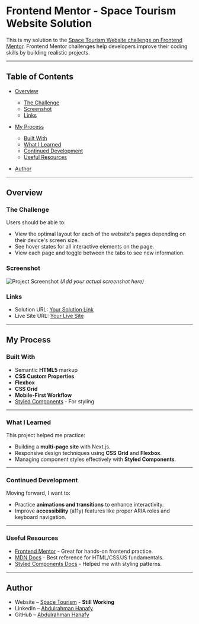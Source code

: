 # Frontend Mentor - Space Tourism Website Solution

This is my solution to the [Space Tourism Website challenge on Frontend Mentor](https://www.frontendmentor.io/challenges/space-tourism-multipage-website-gRWj1URZ3).
Frontend Mentor challenges help developers improve their coding skills by building realistic projects.

---

## Table of Contents

- [Overview](#overview)

  - [The Challenge](#the-challenge)
  - [Screenshot](#screenshot)
  - [Links](#links)

- [My Process](#my-process)

  - [Built With](#built-with)
  - [What I Learned](#what-i-learned)
  - [Continued Development](#continued-development)
  - [Useful Resources](#useful-resources)

- [Author](#author)

---

## Overview

### The Challenge

Users should be able to:

- View the optimal layout for each of the website's pages depending on their device's screen size.
- See hover states for all interactive elements on the page.
- View each page and toggle between the tabs to see new information.

### Screenshot

![Project Screenshot](./screenshot.jpg)
_(Add your actual screenshot here)_

### Links

- Solution URL: [Your Solution Link](https://your-solution-url.com)
- Live Site URL: [Your Live Site](https://your-live-site-url.com)

---

## My Process

### Built With

- Semantic **HTML5** markup
- **CSS Custom Properties**
- **Flexbox**
- **CSS Grid**
- **Mobile-First Workflow**
- [Styled Components](https://styled-components.com/) - For styling

---

### What I Learned

This project helped me practice:

- Building a **multi-page site** with Next.js.
- Responsive design techniques using **CSS Grid** and **Flexbox**.
- Managing component styles effectively with **Styled Components**.

---

### Continued Development

Moving forward, I want to:

- Practice **animations and transitions** to enhance interactivity.
- Improve **accessibility** (a11y) features like proper ARIA roles and keyboard navigation.

---

### Useful Resources

- [Frontend Mentor](https://www.frontendmentor.io/) - Great for hands-on frontend practice.
- [MDN Docs](https://developer.mozilla.org/) - Best reference for HTML/CSS/JS fundamentals.
- [Styled Components Docs](https://styled-components.com/docs) - Helped me with styling patterns.

---

## Author

- Website – [Space Tourism](https://your-site.com) - **Still Working**
- LinkedIn – [Abdulrahman Hanafy](https://www.linkedin.com/in/abdulrahman-hanafy)
- GitHub – [Abdulrahman Hanafy](https://github.com/abdulrahman-elhanafy)
